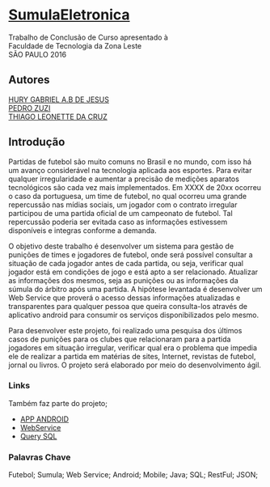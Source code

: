 # [SumulaEletronica](https://github.com/BlueTub/SumulaEletronica)

Trabalho de Conclusão de Curso apresentado à <br>
Faculdade de Tecnologia da Zona Leste<br>
SÃO PAULO 2016

## Autores

[HURY GABRIEL A.B DE JESUS](https://github.com/BlueTub)<br>
[PEDRO ZUZI](https://github.com/PedroZZ)<br>
[THIAGO LEONETTE DA CRUZ](https://github.com/thiagoleonette)<br>


## Introdução

Partidas de futebol são muito comuns no Brasil e no mundo, com isso há um avanço considerável na tecnologia aplicada aos esportes. Para evitar qualquer irregularidade e aumentar a precisão de medições aparatos tecnológicos são cada vez mais implementados. Em XXXX de 20xx ocorreu o caso da portuguesa, um time de futebol, no qual ocorreu uma grande repercussão nas mídias sociais, um jogador com o contrato irregular participou de uma partida oficial de um campeonato de futebol. Tal repercussão poderia ser evitada caso as informações estivessem disponíveis e integras conforme a demanda.

O objetivo deste trabalho é desenvolver um sistema para gestão de punições de times e jogadores de futebol, onde será possível consultar a situação de cada jogador antes de cada partida, ou seja, verificar qual jogador está em condições de jogo e está apto a ser relacionado. Atualizar as informações dos mesmos, seja as punições ou as informações da súmula do árbitro após uma partida. 
A hipótese levantada é desenvolver um Web Service que proverá o acesso dessas informações atualizadas e transparentes para qualquer pessoa que queira consulta-los através de aplicativo android para consumir os serviços disponibilizados pelo mesmo.

Para desenvolver este projeto, foi realizado uma pesquisa dos últimos casos de punições para os clubes que relacionaram para a partida jogadores em situação irregular, verificar qual era o problema que impedia ele de realizar a partida em matérias de sites, Internet, revistas de futebol, jornal ou livros. O projeto será elaborado por meio do desenvolvimento ágil.


### Links

Também faz parte do projeto; <br>
* [APP ANDROID](https://github.com/BlueTub/SumulaEletronica)<br>
* [WebService](https://github.com/BlueTub/RestFul)<br>
* [Query SQL](https://github.com/BlueTub/RestFul/blob/master/SQL/sumulaDB.sql)<br>

### Palavras Chave

Futebol; Sumula; Web Service; Android; Mobile; Java; SQL; RestFul; JSON;


    

